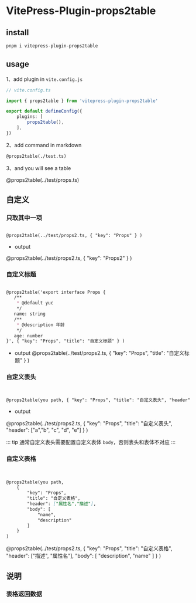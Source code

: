 # VitePress-Plugin-props2table


## install

```bash
pnpm i vitepress-plugin-props2table
```

## usage

1、add plugin in `vite.config.js`

```typescript
// vite.config.ts

import { props2table } from 'vitepress-plugin-props2table'

export default defineConfig({
    plugins: [
        props2table(),
    ],
})
```


2、add command in markdown

```markdown
@props2table(./test.ts)
```


3、and you will see a table

@props2table(../test/props.ts)



## 自定义 

### 只取其中一项

```markdown

@props2table(../test/props2.ts, { "key": "Props" } )

```
- output

@props2table(../test/props2.ts, { "key": "Props2" } )


### 自定义标题



```markdown

@props2table('export interface Props {
   /**
    * @default yuc
    */
   name: string
   /**
    * @description 年龄
    */
   age: number
}', { "key": "Props", "title": "自定义标题" } )

```
- output
@props2table(../test/props2.ts, { "key": "Props", "title": "自定义标题" } )



### 自定义表头

```markdown
  

@props2table(you path, { "key": "Props", "title": "自定义表头", "header": ["a","b", "c", "d", "e"] } )

```
- output


@props2table(../test/props2.ts, { "key": "Props", "title": "自定义表头", "header": ["a","b", "c", "d", "e"] } )


::: tip
 通常自定义表头需要配置自定义表体 `body`，否则表头和表体不对应
:::


### 自定义表格

```markdown
  

@props2table(you path, 
    { 
        "key": "Props", 
        "title": "自定义表格", 
        "header": ["属性名","描述"],
        "body": [
            "name",
            "description"
        ]
    } 
)

```

@props2table(../test/props2.ts, {  "key": "Props",  "title": "自定义表格",  "header": ["描述", "属性名"], "body": [ "description", "name" ] } )





## 说明

### 表格返回数据